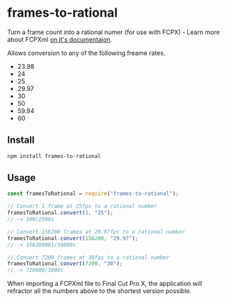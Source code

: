 # frames-to-rational

Turn a frame count into a rational numer (for use with FCPX) - Learn more about FCPXml [on it's documentaion](https://developer.apple.com/library/archive/documentation/FinalCutProX/Reference/FinalCutProXXMLFormat/Introduction/Introduction.html#//apple_ref/doc/uid/TP40011227-CH1-SW1).

Allows conversion to any of the following freame rates.
* 23.98
* 24
* 25
* 29.97
* 30
* 50
* 59.94
* 60

## Install

```bash
npm install frames-to-rational
```

## Usage

```js
const framesToRational = require("frames-to-rational");

// Convert 1 frame at 25fps to a rational number
framesToRational.convert(1, "25");
// -> 100/2500s

// Convert 156200 frames at 29.97fps to a rational number
framesToRational.convert(156200, "29.97");
// -> 156200001/30000s

// Convert 7200 frames at 30fps to a rational number
framesToRational.convert(7200, "30");
// -> 720000/3000s
```

When importing a FCPXml file to Final Cut Pro X, the application will refractor all the numbers above to the shortest version possible.
